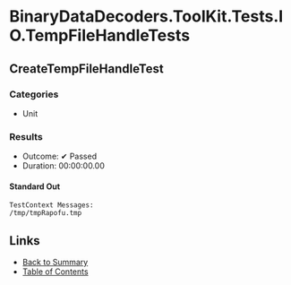 # BinaryDataDecoders.ToolKit.Tests.IO.TempFileHandleTests

## CreateTempFileHandleTest

### Categories

* Unit

### Results

* Outcome: ✔ Passed
* Duration: 00:00:00.00

#### Standard Out

```
TestContext Messages:
/tmp/tmpRapofu.tmp
```

## Links

* [Back to Summary](../Summary.md)
* [Table of Contents](../../TOC.md)
